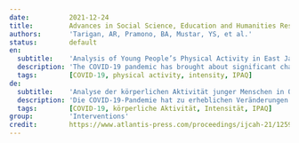 ```yaml
---
date:          2021-12-24
title:         Advances in Social Science, Education and Humanities Research
authors:       'Tarigan, AR, Pramono, BA, Mustar, YS, et al.'
status:        default
en:
  subtitle:    'Analysis of Young People’s Physical Activity in East Java During the Covid-19 Pandemic'
  description: 'The COVID-19 pandemic has brought about significant changes in human movement activities. My activities, especially physical activity, are one of the non-pharmacological N77 treatments that can have a positive impact on humans. This study aims to determine the biological activities carried out by adolescents in East Java. One hundred twenty-eight youths in East Java aged 19-24 years participated in this study. This study uses a survey method in data collection. The questionnaire used the International Physical Activity Questionnaire (IPAQ). The results showed that, on average, the respondents did high and moderate-intensity physical activity three times a week. In comparison, the low intensity was carried out four times a week according to the duration of exercise that people did in 30 minutes of 60 minutes and only moved. An average of 2 hours per day for sitting activity. The conclusion in this study is that respondents combine physical exercise that aims to improve performance. This is very unprofitable if done during a pandemic if the respondent does not balance the training load and the volume of activity carried out with adequate rest and nutrition.'
  tags:        [COVID-19, physical activity, intensity, IPAQ]
de:
  subtitle:    'Analyse der körperlichen Aktivität junger Menschen in Ostjava während der Covid-19-Pandemie'
  description: 'Die COVID-19-Pandemie hat zu erheblichen Veränderungen der menschlichen Bewegungsaktivitäten geführt. Meine Aktivitäten, insbesondere körperliche Aktivität, sind eine der nicht-pharmakologischen N77-Behandlungen, die einen positiven Einfluss auf den Menschen haben können. Ziel dieser Studie ist es, die biologischen Aktivitäten von Jugendlichen in Ost-Java zu ermitteln. Einhundertachtundzwanzig Jugendliche in Ost-Java im Alter von 19-24 Jahren nahmen an dieser Studie teil. In dieser Studie wurde eine Umfragemethode zur Datenerhebung verwendet. Für den Fragebogen wurde der Internationale Fragebogen zur körperlichen Aktivität (IPAQ) verwendet. Die Ergebnisse zeigten, dass sich die Befragten im Durchschnitt dreimal pro Woche mit hoher und mittlerer Intensität körperlich betätigten. Im Vergleich dazu wurde die niedrige Intensität viermal pro Woche durchgeführt, entsprechend der Dauer der Übung, die die Personen in 30 Minuten von 60 Minuten machten und sich nur bewegten. Durchschnittlich 2 Stunden pro Tag für sitzende Tätigkeit. Die Schlussfolgerung aus dieser Studie ist, dass die Befragten körperliche Bewegung mit dem Ziel der Leistungssteigerung kombinieren. Dies ist während einer Pandemie sehr unrentabel, wenn der Befragte die Trainingsbelastung und den Umfang der durchgeführten Aktivität nicht mit ausreichender Ruhe und Ernährung ausgleicht.' 
  tags:        [COVID-19, körperliche Aktivität, Intensität, IPAQ]
group:         'Interventions'
credit:        https://www.atlantis-press.com/proceedings/ijcah-21/125967544
---
```

